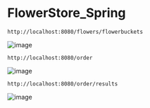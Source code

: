 # FlowerStore_Spring
``` http://localhost:8080/flowers/flowerbuckets ```

![image](https://user-images.githubusercontent.com/93192972/199574298-befd7bb3-2170-45fe-a644-f46fd4e4aca0.png)

```http://localhost:8080/order```

![image](https://user-images.githubusercontent.com/93192972/199574395-0f81f5db-ecea-480a-a873-fecc83e46736.png)

```http://localhost:8080/order/results```

![image](https://user-images.githubusercontent.com/93192972/199574521-2e4e4152-c68e-4979-9270-d5d9f3c230fa.png)
